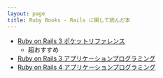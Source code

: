```yaml
---
layout: page
title: Ruby Books - Rails に関して読んだ本
---
```


* [Ruby on Rails 3 ポケットリファレンス](https://bookworm.improve-future.com/book/507)
    * 超おすすめ
* [Ruby on Rails 3 アプリケーションプログラミング](https://bookworm.improve-future.com/book/504)
* [Ruby on Rails 4 アプリケーションプログラミング](https://bookworm.improve-future.com/book/498)
